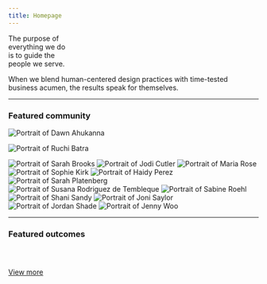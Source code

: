 ```yaml
---
title: Homepage
---
```


<title-block fade="true">
The purpose of<br>
everything we do<br>
<span>is to guide the<br>
people we serve.</span>
</title-block>

<grid background="gray-10">
<column lg="8" md="5">

<p size="xl">When we blend human-centered design practices with time-tested business acumen, the results speak for themselves.</p>

<icon name="PlexArrowDown"></icon>

</column>
</grid>

<grid background="gray-10">
<column lg="16">

<hr>

</column>

<!-- Featured Community Start -->

<column lg="4">

### Featured community

</column>

<column lg="4" md="4">

<tile title_size="small"
    href="/community/Dawn/"
    caption="community/Dawn"
    title="Dawn Ahukanna">
<img src="community/Dawn/608x608.jpg" alt="Portrait of Dawn Ahukanna" />
</tile>

</column>

<column lg="4" md="4">

<tile title_size="small"
    href="/community/Ruchi/"
    caption="community/Ruchi"
    title="Ruchi Batra">
<img src="community/Ruchi/608x608.jpg" alt="Portrait of Ruchi Batra" />
</tile>

</column>

<column lg="4" md="4">
<tile title_size="small"
    href="/community/SarahB/"
    caption="community/SarahB"
    title="Sarah Brooks">
<img src="community/SarahB/608x608.jpg" alt="Portrait of Sarah Brooks" />
</tile>
</column>

<column lg="4" md="4" offset_lg="4">
<tile title_size="small"
    href="/community/Jodi/"
    caption="community/Jodi"
    title="Jodi Cutler">
<img src="community/Jodi/608x608.jpg" alt="Portrait of Jodi Cutler" />
</tile>
</column>

<column lg="4" md="4">
<tile title_size="small"
    href="/community/Maria/"
    caption="community/Maria"
    title="Maria Rose Espadaler Mazo">
<img src="community/Maria/608x608.jpg" alt="Portrait of Maria Rose" />
</tile>
</tile>
</column>

<column lg="4" md="4">
<tile title_size="small"
    href="/community/Sophie/"
    caption="community/Sophie"
    title="Sophie Kirk">
<img src="community/Sophie/608x608.jpg" alt="Portrait of Sophie Kirk" />
</tile>
</column>

<column lg="4" md="4" offset_lg="4">
<tile title_size="small"
    href="/community/Haidy/"
    caption="community/Haidy"
    title="Haidy Perez">
<img src="community/Haidy/608x608.jpg" alt="Portrait of Haidy Perez" />
</tile>
</column>

<column lg="4" md="4" >
<tile title_size="small"
    href="/community/SarahP/"
    caption="community/SarahP"
    title="Sarah Platenberg">
<img src="community/SarahP/608x608.jpg" alt="Portrait of Sarah Platenberg" />
</tile>
</column>

<column lg="4" md="4">
<tile title_size="small"
    href="/community/Susana/"
    caption="community/Susana"
    title="Susana Rodriguez de Tembleque">
<img src="community/Susana/608x608.jpg" alt="Portrait of Susana Rodriguez de Tembleque" />
</tile>
</column>

<column lg="4" md="4" offset_lg="4">
<tile title_size="small"
    href="/community/Sabine/"
    caption="community/Sabine"
    title="Sabine Roehl">
<img src="community/Sabine/608x608.jpg" alt="Portrait of Sabine Roehl" />
</tile>
</column>

<column lg="4" md="4" >
<tile title_size="small"
    href="/community/Shani/"
    caption="community/Shani"
    title="Shani Sandy">
<img src="community/Shani/608x608.jpg" alt="Portrait of Shani Sandy" />
</tile>
</column>

<column lg="4" md="4" >
<tile title_size="small"
    href="/community/Joni/"
    caption="community/Joni"
    title="Joni Saylor">
<img src="community/Joni/608x608.jpg" alt="Portrait of Joni Saylor" />
</tile>
</column>

<column lg="4" md="4" >
<tile title_size="small"
    href="/community/Jordan/"
    caption="community/Jordan"
    title="Jordan Shade">
<img src="community/Jordan/608x608.jpg" alt="Portrait of Jordan Shade" />
</tile>
</column>

<column lg="4" md="4" offset_lg="4">
<tile title_size="small"
    href="/community/Jenny/"
    caption="community/Jenny"
    title="Jenny Woo">
<img src="community/Jenny/608x608.jpg" alt="Portrait of Jenny Woo" />
</tile>
</column>

</grid>

<grid background="gray-10">
<column lg="16">

<hr>

</column>
<column lg="4">

<!-- Featured Community End -->

<!-- Outcomes Start -->

### Featured outcomes

</column>

<column lg="4" md="4">

<tile title_size="small"
    href="/impact/quantum/"
    caption="impact/quantum"
    title="Gallery: Quantum computing">
<img src="images/Image_1.jpg" alt="" />
</tile>

</column>
<column lg="4" md="4">

<tile title_size="small"
    href="https://www.youtube.com/watch?v=yrI8S1906Ug"
    caption="Youtube"
    title="Video: Building a security operations center on wheels">
<img src="images/Image_2.jpg" alt=""/>
</tile>

</column>
<column lg="4" md="4" offset_lg="0"  offset_md="4">

<tile title_size="small"
    href="https://www.tdc.org/competitions/typeface-design-2018/"
    caption="Type Directors Club"
    title="2018 Typeface design competition: Plex wins Judges’ Choice">
<img src="images/Image_3.jpg" alt=""/>
</tile>

</column>
<column lg="4" offset_lg="12" text_align="right">

[View more](/impact/)

</column>

</grid>

<!-- Outcomes End -->
